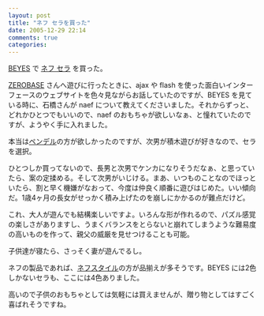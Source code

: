 ```yaml
---
layout: post
title: "ネフ セラを買った"
date: 2005-12-29 22:14
comments: true
categories: 
---
```

<p class="entryBody">
<a href="http://www.beyes.jp/" target="_blank">BEYES</a> で <a href="http://www.beyes.jp/shop/fathersgarden/625384.php?no=23" target="_blank">ネフ セラ</a> を買った。
</p>

<p class="entryBody">
<a href="http://zerobase.jp/">ZEROBASE</a> さんへ遊びに行ったときに、ajax や flash を使った面白いインターフェースのウェブサイトを色々見ながらお話していたのですが、BEYES を見ている時に、石橋さんが naef について教えてくださいました。それからずっと、どれかひとつでもいいので、naef のおもちゃが欲しいなぁ、と憧れていたのですが、ようやく手に入れました。
</p>

<p class="entryBody">
本当は<a href="http://www.beyes.jp/shop/fathersgarden/627836.php?no=18" target="_blank">ペンデル</a>の方が欲しかったのですが、次男が積木遊びが好きなので、セラを選択。
</p>

<p class="entryBody">
ひとつしか買ってないので、長男と次男でケンカになりそうだなぁ、と思っていたら、案の定揉める。そして次男がいじける。まあ、いつものことなのでほっといたら、割と早く機嫌がなおって、今度は仲良く順番に遊びはじめた。いい傾向だ。1歳4ヶ月の長女がせっかく積み上げたのを崩しにかかるのが難点だけど。
</p>

<p class="entryBody">
これ、大人が遊んでも結構楽しいですよ。いろんな形が作れるので、パズル感覚の楽しさがありますし、うまくバランスをとらないと崩れてしまうような難易度の高いものを作って、親父の威厳を見せつけることも可能。
</p>

<p class="entryBody">
子供達が寝たら、さっそく妻が遊んでるし。
</p>

<p class="entryBody">
ネフの製品であれば、<a href="http://www.naefstyle.jp/" target="_blank">ネフスタイル</a>の方が品揃えが多そうです。BEYES には2色しかないセラも、ここには4色ありました。
</p>

<p class="entryBody">
高いので子供のおもちゃとしては気軽には買えませんが、贈り物としてはすごく喜ばれそうですね。
</p>